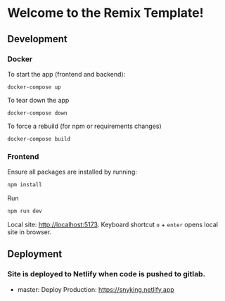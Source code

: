 # Welcome to the Remix Template!

## Development

### Docker

To start the app (frontend and backend):

`docker-compose up`

To tear down the app

`docker-compose down`

To force a rebuild (for npm or requirements changes)

`docker-compose build`

### Frontend

Ensure all packages are installed by running:

```sh
npm install
```

Run

```sh
npm run dev
```

Local site: [http://localhost:5173](http://localhost:5173). Keyboard shortcut `o` + `enter` opens local site in browser.

## Deployment

### Site is deployed to Netlify when code is pushed to gitlab.

- master: Deploy Production: https://snyking.netlify.app
